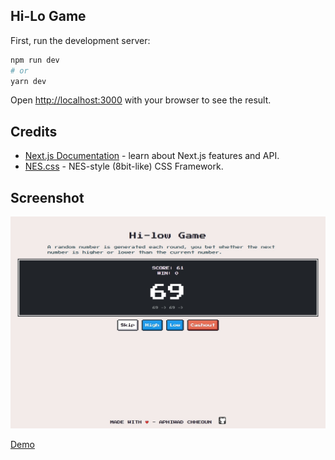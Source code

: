 ## Hi-Lo Game

First, run the development server:

```bash
npm run dev
# or
yarn dev
```

Open [http://localhost:3000](http://localhost:3000) with your browser to see the result.

## Credits

- [Next.js Documentation](https://nextjs.org/docs) - learn about Next.js features and API.
- [NES.css](https://nostalgic-css.github.io/NES.css/) - NES-style (8bit-like) CSS Framework.

## Screenshot
![screenshot](https://raw.githubusercontent.com/aphiwadChhoeun/nextjs-game/main/screenshot.jpeg)

[Demo](https://keen-ganache-62ba84.netlify.app/)